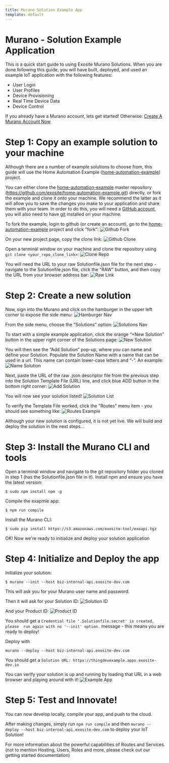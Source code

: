 ```yaml
---
title: Murano Solution Example App
template: default
---
```


# Murano - Solution Example Application
This is a quick start guide to using Exosite Murano Solutions.  When you are done following this guide, you will have built, deployed, and used an example IoT application with the following features:

* User Login
* User Profiles
* Device Provisioning
* Real Time Device Data
* Device Control


If you already have a Murano account, lets get started!  Otherwise: <a class="btn orange" href="https://exosite.com/business/signup">Create A Murano Account Now</a>

# Step 1: Copy an example solution to your machine
Although there are a number of example solutions to choose from, this guide will use the Home Automation Example ([home-automation-example](https://github.com/exosite/home-automation-example)) project.

You can either clone  the [home-automation-example](https://github.com/exosite/home-automation-example)  master repository (https://github.com/exosite/home-automation-example.git) directly, or fork the example and clone it onto your machine.  We recommend the latter as it will allow you to save the changes you make to your application and share them with your team.  In order to do this, you will need a [GitHub account](https://github.com/join), you will also need to have [git](https://git-scm.com/) installed on your machine.

To fork the example, login to github (or create an account), go to the [home-automation-example](https://github.com/exosite/home-automation-example) project and click "fork": ![Github Fork](assets/github_fork.png)

On your new project page, copy the clone link: ![Github Clone](assets/github_clone.png)

Open a terminal window on your machine and clone the repository using `git clone <your_repo_clone_link>`: ![Clone Repo](assets/clone_repo.png)

You will need the URL to your raw Solutionfile.json file for the next step - navigate to the Solutionfile.json file, click the "RAW" button, and then copy the URL from your browser address bar: ![Raw Link](assets/raw_link.png)

# Step 2: Create a new solution
Now, sign into the Murano and click on the hamburger in the upper left corner to expose the side menu: ![Hamburger Nav](assets/hamburgha.png)

From the side menu, choose the “Solutions” option: ![Solutions Nav](assets/solutions_menu.png)

To start with a simple example application, click the orange “+New Solution” button in the upper right corner of the Solutions page: ![New Solution](assets/new_solution.png)

You will then see the “Add Solution” pop-up, where you can name and define your Solution. Populate the Solution Name with a name that can be used in a url. This name can contain lower-case letters and “-”. An example: ![Name Solution](assets/name_solution.png)

Next, paste the URL of the raw .json descriptor file from the previous step into the Solution Template File (URL) line, and click blue ADD button in the bottom right corner: ![Add Solution](assets/add_solution.png)

You will now see your solution listed! ![Solution List](assets/solution_list.png)

To verify the Template File worked, click the "Routes" menu item - you should see something like: ![Routes Example](assets/routes_example.png)

Although your new solution is configured, it is not yet live.  We will build and deploy the solution in the next steps...

# Step 3: Install the Murano CLI and tools

Open a terminal window and navigate to the git repository folder you cloned in step 1 (has the Solutionfile.json file in it).  Install npm and ensure you have the latest version:

```
$ sudo npm install npm -g
```

Compile the exapmle app:

```
$ npm run compile
```

Install the Murano CLI:

```
$ sudo pip install https://s3.amazonaws.com/exosite-tool/exoapi.tgz
```

OK!  Now we're ready to initialize and deploy your solution application

# Step 4: Initialize and Deploy the app

Initialize your solution:

```
$ murano --init --host biz-internal-api.exosite-dev.com
```

This will ask you for your Murano user name and password.

Then it will ask for your Solution ID: ![Solution ID](assets/solution_id.png)

And your Product ID: ![Product ID](assets/product_id.png)

You should get a `Credential file '.Solutionfile.secret' is created, please  run again with no '--init' option.` message - this means you are ready to deploy!

Deploy with

```
murano --deploy --host biz-internal-api.exosite-dev.com
```

You should get a `Solution URL: https://thingdevexample.apps.exosite-dev.io`

You can verify your solution is up and running by loading that URL in a web browser and playing around with it!  ![Example App](assets/example_app.png)

# Step 5: Test and Innovate!
You can now develop locally, compile your app, and push to the cloud.

After making changes, simply run ```npm run compile``` and then ```murano --deploy --host biz-internal-api.exosite-dev.com``` to deploy your IoT Solution!

For more information about the powerful capabilities of Routes and Services (not to mention Hosting, Users, Roles and more, please check out our getting started documentation)


